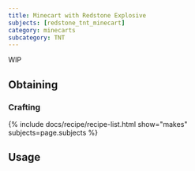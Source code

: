 ```yaml
---
title: Minecart with Redstone Explosive
subjects: [redstone_tnt_minecart]
category: minecarts
subcategory: TNT
---
```


WIP

Obtaining
---------

### Crafting
{% include docs/recipe/recipe-list.html show="makes" subjects=page.subjects %}

Usage
-----
